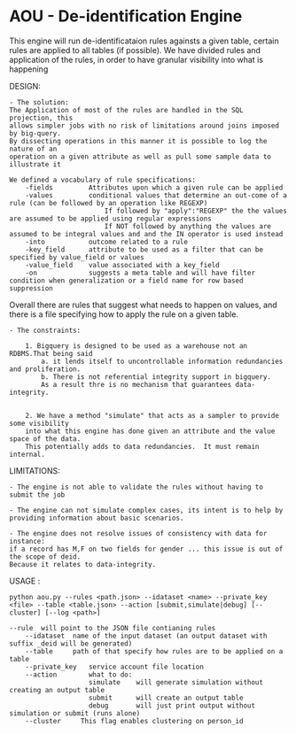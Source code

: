# AOU - De-identification Engine

This engine will run de-identificataion rules againsts a given table, certain rules
are applied to all tables (if possible).  We have divided rules and application of
the rules, in order to have granular visibility into what is happening

DESIGN:

    - The solution:
    The Application of most of the rules are handled in the SQL projection, this
    allows simpler jobs with no risk of limitations around joins imposed by big-query.
    By dissecting operations in this manner it is possible to log the nature of an
    operation on a given attribute as well as pull some sample data to illustrate it

    We defined a vocabulary of rule specifications:
        -fields         Attributes upon which a given rule can be applied
        -values         conditional values that determine an out-come of a rule (can be followed by an operation like REGEXP)
                            If followed by "apply":"REGEXP" the the values are assumed to be applied using regular expressions
                            If NOT followed by anything the values are assumed to be integral values and and the IN operator is used instead
        -into           outcome related to a rule
        -key_field      attribute to be used as a filter that can be specified by value_field or values
        -value_field    value associated with a key_field
        -on             suggests a meta table and will have filter condition when generalization or a field name for row based suppression

   Overall there are rules that suggest what needs to happen on values, and there
    is a file specifying how to apply the rule on a given table.

    - The constraints:

        1. Bigquery is designed to be used as a warehouse not an RDBMS.That being said
            a. it lends itself to uncontrollable information redundancies and proliferation.
            b. There is not referential integrity support in bigquery.
            As a result thre is no mechanism that guarantees data-integrity.


        2. We have a method "simulate" that acts as a sampler to provide some visibility
        into what this engine has done given an attribute and the value space of the data.
        This potentially adds to data redundancies.  It must remain internal.

LIMITATIONS:

    - The engine is not able to validate the rules without having to submit the job

    - The engine can not simulate complex cases, its intent is to help by providing information about basic scenarios.

    - The engine does not resolve issues of consistency with data for instance:
    if a record has M,F on two fields for gender ... this issue is out of the scope of deid.
    Because it relates to data-integrity.

USAGE :

    python aou.py --rules <path.json> --idataset <name> --private_key <file> --table <table.json> --action [submit,simulate|debug] [--cluster] [--log <path>]

    --rule  will point to the JSON file contianing rules
        --idataset  name of the input dataset (an output dataset with suffix _deid will be generated)
        --table     path of that specify how rules are to be applied on a table
        --private_key   service account file location
        --action        what to do:
                        simulate    will generate simulation without creating an output table
                        submit      will create an output table
                        debug       will just print output without simulation or submit (runs alone)
        --cluster     This flag enables clustering on person_id
